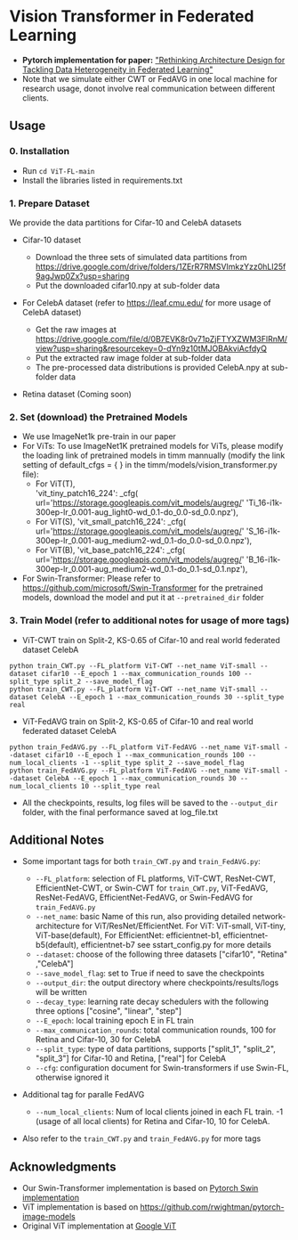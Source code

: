 # Vision Transformer in Federated Learning 
* **Pytorch implementation for paper:** ["Rethinking Architecture Design for Tackling Data Heterogeneity in Federated Learning"](https://arxiv.org/abs/2106.06047)
* Note that we simulate either CWT or FedAVG in one local machine for research usage, donot involve real communication between different clients. 

## Usage
### 0. Installation

- Run `cd ViT-FL-main`
- Install the libraries listed in requirements.txt 


### 1. Prepare Dataset 

We provide the data partitions for Cifar-10 and CelebA datasets 

- Cifar-10 dataset 
    * Download the three sets of simulated data partitions from https://drive.google.com/drive/folders/1ZErR7RMSVImkzYzz0hLl25f9agJwp0Zx?usp=sharing
    * Put the downloaded cifar10.npy at sub-folder data 
    
- For CelebA dataset (refer to https://leaf.cmu.edu/ for more usage of CelebA dataset)
    * Get the raw images at https://drive.google.com/file/d/0B7EVK8r0v71pZjFTYXZWM3FlRnM/view?usp=sharing&resourcekey=0-dYn9z10tMJOBAkviAcfdyQ
    * Put the extracted raw image folder at sub-folder data
    * The pre-processed data distributions is provided CelebA.npy at sub-folder data

- Retina dataset (Coming soon)

### 2. Set (download) the Pretrained Models
- We use ImageNet1k pre-train in our paper 
- For ViTs: To use ImageNet1K pretrained models for ViTs, please modify the loading link of pretrained models in timm mannually (modify the link setting of default_cfgs = { } in the timm/models/vision_transformer.py file): 
    * For ViT(T),   
    'vit_tiny_patch16_224': _cfg(
        url='https://storage.googleapis.com/vit_models/augreg/'
        'Ti_16-i1k-300ep-lr_0.001-aug_light0-wd_0.1-do_0.0-sd_0.0.npz'),
    * For ViT(S), 
    'vit_small_patch16_224': _cfg(
        url='https://storage.googleapis.com/vit_models/augreg/'
            'S_16-i1k-300ep-lr_0.001-aug_medium2-wd_0.1-do_0.0-sd_0.0.npz'), 
    * For ViT(B), 
        'vit_base_patch16_224': _cfg(
        url='https://storage.googleapis.com/vit_models/augreg/'
            'B_16-i1k-300ep-lr_0.001-aug_medium2-wd_0.1-do_0.1-sd_0.1.npz'),
- For Swin-Transformer: Please refer to https://github.com/microsoft/Swin-Transformer for the pretrained models, download the  model and put it at ```--pretrained_dir``` folder


### 3. Train Model (refer to additional notes for usage of more tags)
- ViT-CWT train on Split-2, KS-0.65 of Cifar-10 and real world federated dataset CelebA  

```
python train_CWT.py --FL_platform ViT-CWT --net_name ViT-small --dataset cifar10 --E_epoch 1 --max_communication_rounds 100 --split_type split_2 --save_model_flag
python train_CWT.py --FL_platform ViT-CWT --net_name ViT-small --dataset CelebA --E_epoch 1 --max_communication_rounds 30 --split_type real

```

- ViT-FedAVG train on Split-2, KS-0.65 of Cifar-10 and real world federated dataset CelebA  


```
python train_FedAVG.py --FL_platform ViT-FedAVG --net_name ViT-small --dataset cifar10 --E_epoch 1 --max_communication_rounds 100 --num_local_clients -1 --split_type split_2 --save_model_flag
python train_FedAVG.py --FL_platform ViT-FedAVG --net_name ViT-small --dataset CelebA --E_epoch 1 --max_communication_rounds 30 --num_local_clients 10 --split_type real

```

- All the checkpoints, results, log files will be saved to the ```--output_dir``` folder, with the final performance saved at log_file.txt 

## Additional Notes
- Some important tags for both ```train_CWT.py``` and ```train_FedAVG.py```:
    - ```--FL_platform```: selection of FL platforms, ViT-CWT, ResNet-CWT, EfficientNet-CWT, or Swin-CWT for ```train_CWT.py```, ViT-FedAVG, ResNet-FedAVG, EfficientNet-FedAVG, or Swin-FedAVG for ```train_FedAVG.py```  
    - ```--net_name```: basic Name of this run, also providing detailed network-architecture for ViT/ResNet/EfficientNet. For ViT: ViT-small, ViT-tiny, ViT-base(default), For EfficientNet: efficientnet-b1, efficientnet-b5(default), efficientnet-b7 see sstart_config.py for more details 
    - ```--dataset```: choose of the following three datasets ["cifar10", "Retina" ,"CelebA"]
    - ```--save_model_flag```: set to True if need to save the checkpoints 
    - ```--output_dir```: the output directory where checkpoints/results/logs will be written 
    - ```--decay_type```: learning rate decay schedulers with the following three options ["cosine", "linear", "step"]
    - ```--E_epoch```: local training epoch E in FL train
    - ```--max_communication_rounds```: total communication rounds, 100 for Retina and Cifar-10, 30 for CelebA
    - ```--split_type```: type of data partitions, supports ["split_1", "split_2", "split_3"] for Cifar-10 and Retina, ["real"] for CelebA
    - ```--cfg```: configuration document for Swin-transformers if use Swin-FL, otherwise ignored it

- Additional tag for paralle FedAVG
    - ```--num_local_clients```: Num of local clients joined in each FL train. -1 (usage of all local clients) for Retina and Cifar-10, 10 for CelebA.  



- Also refer to the ```train_CWT.py``` and ```train_FedAVG.py``` for more tags

## Acknowledgments
- Our Swin-Transformer implementation is based on [Pytorch Swin implementation](https://github.com/microsoft/Swin-Transformer)
- ViT implementation is based on https://github.com/rwightman/pytorch-image-models
- Original ViT implementation at [Google ViT](https://github.com/google-research/vision_transformer)






